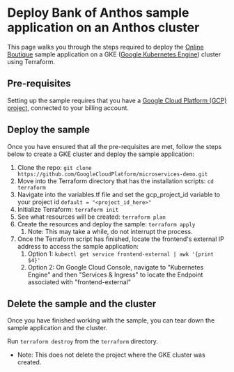 # Deploy Bank of Anthos sample application on an Anthos cluster

This page walks you through the steps required to deploy the [Online Boutique](https://github.com/GoogleCloudPlatform/microservices-demo) sample application on a GKE ([Google Kubernetes Engine](https://cloud.google.com/kubernetes-engine)) cluster using Terraform.

## Pre-requisites

Setting up the sample requires that you have a [Google Cloud Platform (GCP) project](https://cloud.google.com/resource-manager/docs/creating-managing-projects#console), connected to your billing account.

## Deploy the sample

Once you have ensured that all the pre-requisites are met, follow the steps below to create a GKE cluster and deploy the sample application:

1. Clone the repo:
`git clone https://github.com/GoogleCloudPlatform/microservices-demo.git`
1. Move into the Terraform directory that has the installation scripts:
`cd terraform`
1. Navigate into the variables.tf file and set the gcp_project_id variable to your project id
`default = "<project_id_here>"`
1. Initialize Terraform:
`terraform init`
1. See what resources will be created:
    `terraform plan`
1. Create the resources and deploy the sample:
    `terraform apply`
    1. Note: This may take a while, do not interrupt the process.
1. Once the Terraform script has finished, locate the frontend's external IP address to access the sample application:
    1. Option 1: `kubectl get service frontend-external | awk '{print $4}'`
    2. Option 2: On Google Cloud Console, navigate to "Kubernetes Engine" and then "Services & Ingress" to locate the Endpoint associated with "frontend-external"

## Delete the sample and the cluster

Once you have finished working with the sample, you can tear down the sample application and the cluster. 

Run `terraform destroy` from the `terraform` directory.
- Note: This does not delete the project where the GKE cluster was created.
